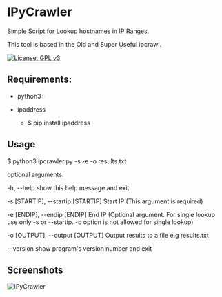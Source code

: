 # IPyCrawler

Simple Script for Lookup hostnames in IP Ranges.

This tool is based in the Old and Super Useful ipcrawl.

[![License: GPL v3](https://img.shields.io/badge/License-GPL%20v3-blue.svg)](http://www.gnu.org/licenses/gpl-3.0)

## Requirements:

- python3+
- ipaddress
  
  * $ pip install ipaddress

## Usage

$ python3 ipcrawler.py -s <startip> -e <endip> -o results.txt

optional arguments:

  -h, --help            show this help message and exit
  
  -s [STARTIP], --startip [STARTIP] Start IP (This argument is required)
  
  -e [ENDIP], --endip [ENDIP] End IP 
  (Optional argument. For single lookup use only -s or --startip. -o option is not allowed for single lookup)
  
  -o [OUTPUT], --output [OUTPUT] Output results to a file e.g results.txt
  
  --version             show program's version number and exit

## Screenshots

![IPyCrawler](https://imgur.com/N2tHobe.jpg)
